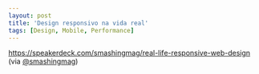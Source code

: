 ```yaml
---
layout: post
title: 'Design responsivo na vida real'
tags: [Design, Mobile, Performance]
---
```


<https://speakerdeck.com/smashingmag/real-life-responsive-web-design><br>
(via [@smashingmag](https://twitter.com/smashingmag/status/473905438074097666))</p>
